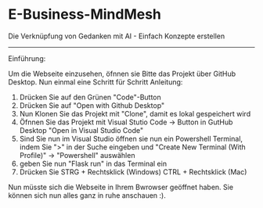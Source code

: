 # E-Business-MindMesh
Die Verknüpfung von Gedanken mit AI - Einfach Konzepte erstellen

-----------------------------------------------------------------------------
Einführung:

Um die Webseite einzusehen, öfnnen sie Bitte das Projekt über GitHub Desktop. 
Nun einmal eine Schritt für Schritt Anleitung:

1. Drücken Sie auf den Grünen "Code"-Button
2. Drücken Sie auf "Open with Github Desktop"
3. Nun Klonen Sie das Projekt mit "Clone", damit es lokal gespeichert wird
4. Öfnnen Sie das Projekt mit Visual Stutio Code -> Button in GutHub Desktop "Open in Visual Studio Code"
5. Sind Sie nun im Visual Studio öffnen sie nun ein Powershell Terminal, indem Sie ">" in der Suche eingeben und "Create New Terminal (With Profile)" -> "Powershell" auswählen
6.  geben Sie nun "Flask run" in das Terminal ein
7.  Drücken Sie STRG + Rechtsklick (Windows) CTRL + Rechtsklick (Mac)

Nun müsste sich die Webseite in Ihrem Bwrowser geöffnet haben. 
Sie können sich nun alles ganz in ruhe anschauen :).
